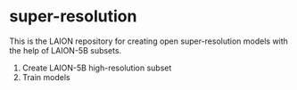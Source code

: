 # super-resolution
This is the LAION repository for creating open super-resolution models with the help of LAION-5B subsets.

1) Create LAION-5B high-resolution subset
2) Train models
